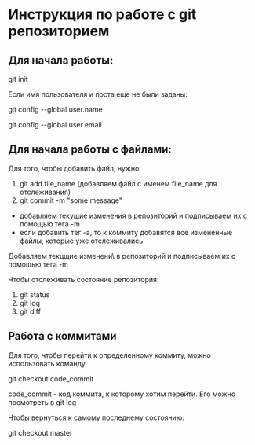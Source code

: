 # Инструкция по работе с git репозиторием

## Для начала работы:

git init

Если имя пользователя и поста еще не были заданы:

git config --global user.name

git config --global user.email

## Для начала работы с файлами:

Для того, чтобы добавить файл, нужно:

1. git add file_name (добавляем файл с именем file_name для отслеживания)
2. git commit -m "some message"

* добавляем текущие изменения в репозиторий и подписываем их с помощью тега -m
* если добавить тег -a, то к коммиту добавятся все измененные файлы, которые уже отслеживались

Добавляем текцщие изменени\ в репозиторий и подписываем их с помощью тега -m

Чтобы отслеживать состояние репозитория:
1. git status
2. git log
3. git diff

## Работа с коммитами

Для того, чтобы перейти к определенному коммиту, можно использовать команду

git checkout code_commit

code_commit - код коммита, к которому хотим перейти. Его можно посмотреть в git log

Чтобы вернуться к самому последнему состоянию:

git checkout master



